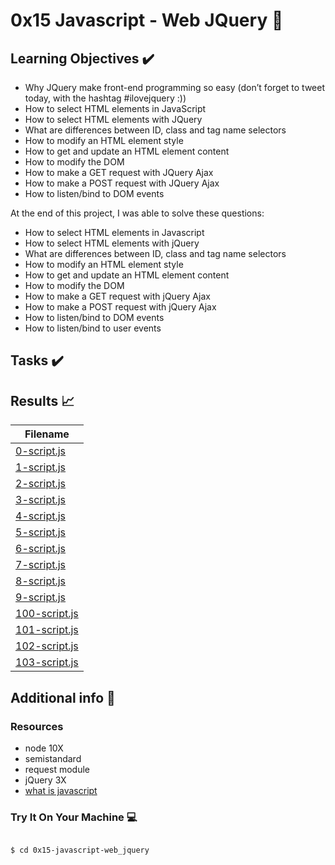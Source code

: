 # 0x15 Javascript - Web JQuery :roller_coaster:

## Learning Objectives :heavy_check_mark:

- Why JQuery make front-end programming so easy (don’t forget to tweet today, with the hashtag #ilovejquery :))
- How to select HTML elements in JavaScript
- How to select HTML elements with JQuery
- What are differences between ID, class and tag name selectors
- How to modify an HTML element style
- How to get and update an HTML element content
- How to modify the DOM
- How to make a GET request with JQuery Ajax
- How to make a POST request with JQuery Ajax
- How to listen/bind to DOM events

At the end of this project, I was able to solve these questions:

* How to select HTML elements in Javascript
* How to select HTML elements with jQuery
* What are differences between ID, class and tag name selectors
* How to modify an HTML element style
* How to get and update an HTML element content
* How to modify the DOM
* How to make a GET request with jQuery Ajax
* How to make a POST request with jQuery Ajax
* How to listen/bind to DOM events
* How to listen/bind to user events

## Tasks :heavy_check_mark:

## Results :chart_with_upwards_trend:

| Filename |
| ------ |
| [0-script.js](./0-script.js)|
|[1-script.js](./1-script.js)|
|[2-script.js](./2-script.js)|
|[3-script.js](./3-script.js)|
|[4-script.js](./4-script.js)|
|[5-script.js](./5-script.js)|
|[6-script.js](./6-script.js)|
|[7-script.js](./7-script.js)|
|[8-script.js](./8-script.js)|
|[9-script.js](./9-script.js)|
|[100-script.js](./100-script.js)|
|[101-script.js](./101-script.js)|
|[102-script.js](./102-script.js)|
|[103-script.js](./103-script.js)|

## Additional info :construction:
### Resources

- node 10X
- semistandard
- request module
- jQuery 3X
- [what is javascript](https://developer.mozilla.org/en-US/docs/Learn/JavaScript/First_steps/What_is_JavaScript)

### Try It On Your Machine :computer:	
```bash

$ cd 0x15-javascript-web_jquery

```
